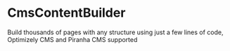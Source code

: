 # CmsContentBuilder
Build thousands of pages with any structure using just a few lines of code,
Optimizely CMS and Piranha CMS supported
